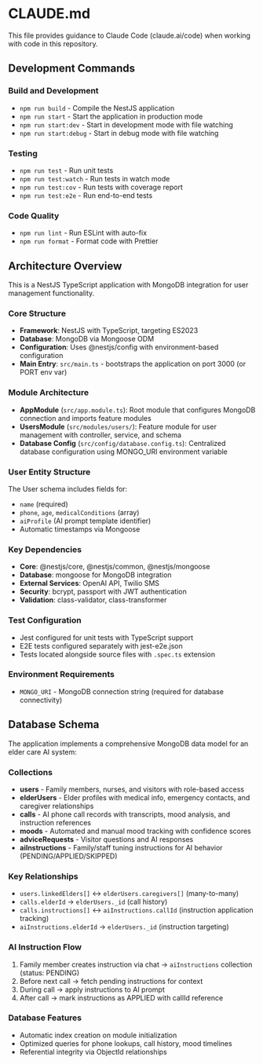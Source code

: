 # CLAUDE.md

This file provides guidance to Claude Code (claude.ai/code) when working with code in this repository.

## Development Commands

### Build and Development
- `npm run build` - Compile the NestJS application
- `npm run start` - Start the application in production mode
- `npm run start:dev` - Start in development mode with file watching
- `npm run start:debug` - Start in debug mode with file watching

### Testing
- `npm run test` - Run unit tests
- `npm run test:watch` - Run tests in watch mode
- `npm run test:cov` - Run tests with coverage report
- `npm run test:e2e` - Run end-to-end tests

### Code Quality
- `npm run lint` - Run ESLint with auto-fix
- `npm run format` - Format code with Prettier

## Architecture Overview

This is a NestJS TypeScript application with MongoDB integration for user management functionality.

### Core Structure
- **Framework**: NestJS with TypeScript, targeting ES2023
- **Database**: MongoDB via Mongoose ODM
- **Configuration**: Uses @nestjs/config with environment-based configuration
- **Main Entry**: `src/main.ts` - bootstraps the application on port 3000 (or PORT env var)

### Module Architecture
- **AppModule** (`src/app.module.ts`): Root module that configures MongoDB connection and imports feature modules
- **UsersModule** (`src/modules/users/`): Feature module for user management with controller, service, and schema
- **Database Config** (`src/config/database.config.ts`): Centralized database configuration using MONGO_URI environment variable

### User Entity Structure
The User schema includes fields for:
- `name` (required)
- `phone`, `age`, `medicalConditions` (array)
- `aiProfile` (AI prompt template identifier)
- Automatic timestamps via Mongoose

### Key Dependencies
- **Core**: @nestjs/core, @nestjs/common, @nestjs/mongoose
- **Database**: mongoose for MongoDB integration
- **External Services**: OpenAI API, Twilio SMS
- **Security**: bcrypt, passport with JWT authentication
- **Validation**: class-validator, class-transformer

### Test Configuration
- Jest configured for unit tests with TypeScript support
- E2E tests configured separately with jest-e2e.json
- Tests located alongside source files with `.spec.ts` extension

### Environment Requirements
- `MONGO_URI` - MongoDB connection string (required for database connectivity)

## Database Schema

The application implements a comprehensive MongoDB data model for an elder care AI system:

### Collections
- **users** - Family members, nurses, and visitors with role-based access
- **elderUsers** - Elder profiles with medical info, emergency contacts, and caregiver relationships  
- **calls** - AI phone call records with transcripts, mood analysis, and instruction references
- **moods** - Automated and manual mood tracking with confidence scores
- **adviceRequests** - Visitor questions and AI responses
- **aiInstructions** - Family/staff tuning instructions for AI behavior (PENDING/APPLIED/SKIPPED)

### Key Relationships
- `users.linkedElders[]` ↔ `elderUsers.caregivers[]` (many-to-many)
- `calls.elderId` → `elderUsers._id` (call history)
- `calls.instructions[]` ↔ `aiInstructions.callId` (instruction application tracking)
- `aiInstructions.elderId` → `elderUsers._id` (instruction targeting)

### AI Instruction Flow
1. Family member creates instruction via chat → `aiInstructions` collection (status: PENDING)
2. Before next call → fetch pending instructions for context
3. During call → apply instructions to AI prompt
4. After call → mark instructions as APPLIED with callId reference

### Database Features
- Automatic index creation on module initialization
- Optimized queries for phone lookups, call history, mood timelines
- Referential integrity via ObjectId relationships